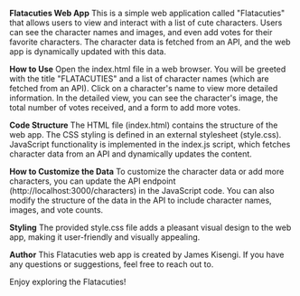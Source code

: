 **Flatacuties Web App**
This is a simple web application called "Flatacuties" that allows users to view and interact with a list of cute characters. Users can see the character names and images, and even add votes for their favorite characters. The character data is fetched from an API, and the web app is dynamically updated with this data.

**How to Use**
Open the index.html file in a web browser.
You will be greeted with the title "FLATACUTIES" and a list of character names (which are fetched from an API).
Click on a character's name to view more detailed information.
In the detailed view, you can see the character's image, the total number of votes received, and a form to add more votes.

**Code Structure**
The HTML file (index.html) contains the structure of the web app.
The CSS styling is defined in an external stylesheet (style.css).
JavaScript functionality is implemented in the index.js script, which fetches character data from an API and dynamically updates the content.

**How to Customize the Data**
To customize the character data or add more characters, you can update the API endpoint (http://localhost:3000/characters) in the JavaScript code. You can also modify the structure of the data in the API to include character names, images, and vote counts.

**Styling**
The provided style.css file adds a pleasant visual design to the web app, making it user-friendly and visually appealing.



**Author**
This Flatacuties web app is created by James Kisengi. If you have any questions or suggestions, feel free to reach out to.

Enjoy exploring the Flatacuties!



